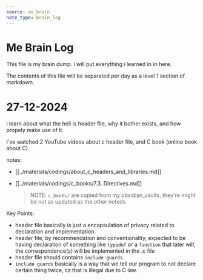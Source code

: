 ```yaml
---
source: me_brain
note_type: brain_log
---
```


# Me Brain Log

This file is my brain dump. i will put everything i learned in in here.

The contents of this file will be separated per day as a level 1 section of markdown.


# 27-12-2024

i learn about what the hell is header file, why it bother exists, and how propely make use of it.

I've watched 2 YouTube videos about c header file, and C book (online book about C).

notes:

 - [[../materials/codings/about_c_headers_and_libraries.md]]

 - [[../materials/codings/c_books/7.3. Directives.md]]

     >NOTE: `c_books/` are copied from my obsidian_vaults, they're might be not as updated as the other noteds

Key Points:

 - header file basically is just a encapsulation of privacy related to declaration and implementation.
 - header file, by recommendation and conventionality, expected to be having declaration of something like `typedef` or a `function` that later will, the correspondence(s) will be implemented in the .c file
 - header file should contains `include guards`.
 - `include guards` basically is a way that we tell our program to not declare certain thing twice, cz that is illegal due to C law.
